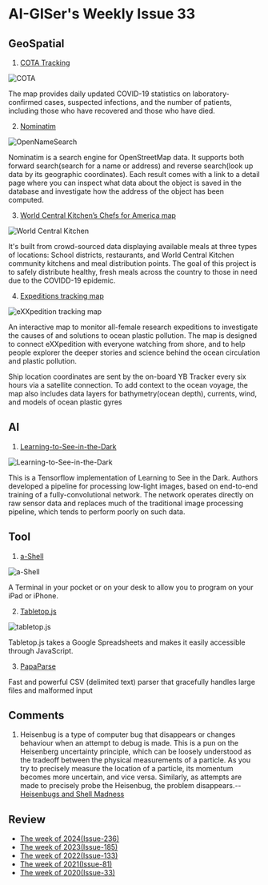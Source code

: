# AI-GISer's Weekly Issue 33

## GeoSpatial

1. [COTA Tracking](https://blog.mapbox.com/national-security-and-defense-council-of-ukraine-covid-19-common-operating-application-e7da20513a4f)

![COTA](https://miro.medium.com/max/1400/0*wZLo2UR4oIKR9-G3)

The map provides daily updated COVID-19 statistics on laboratory-confirmed cases, suspected infections, and the number of patients, including those who have recovered and those who have died.

2. [Nominatim](https://nominatim.openstreetmap.org/)

![OpenNameSearch](https://camo.githubusercontent.com/cfbd4cac8ea603eeaa2f002c8c4fe092f5c7cc96/687474703a2f2f6f70656e6e616d657365617263682e6f72672f6173736574732f696d672f4e6f6d696e6174696d2d57656c636f6d652e6a7067)

Nominatim is a search engine for OpenStreetMap data. It supports both forward search(search for a name or address) and reverse search(look up data by its geographic coordinates). Each result comes with a link to a detail page where you can inspect what data about the object is saved in the database and investigate how the address of the object has been computed.

3. [World Central Kitchen’s Chefs for America map](https://blog.mapbox.com/world-central-kitchens-map-to-feed-america-9c48dfa003df)

![World Central Kitchen](https://miro.medium.com/max/2000/0*2lFYwMqXxxgjOQlv)

It's built from crowd-sourced data displaying available meals at three types of locations: School districts, restaurants, and World Central Kitchen community kitchens and meal distribution points. The goal of this project is to safely distribute healthy, fresh meals across the country to those in need due to the COVIDD-19 epidemic.

4. [Expeditions tracking map](https://exxpedition.com/news/track-the-boat/)

![eXXpedition tracking map](https://miro.medium.com/max/2000/1*KmyV7syh0p0BZPZx9-Airw.png)

An interactive map to monitor all-female research expeditions to investigate the causes of and solutions to ocean plastic pollution. The map is designed to connect eXXpedition with everyone watching from shore, and to help people explorer the deeper stories and science behind the ocean circulation and plastic pollution.

Ship location coordinates are sent by the on-board YB Tracker every six hours via a satellite connection. To add context to the ocean voyage, the map also includes data layers for bathymetry(ocean depth), currents, wind, and models of ocean plastic gyres

## AI

1. [Learning-to-See-in-the-Dark](https://github.com/cchen156/Learning-to-See-in-the-Dark)

![Learning-to-See-in-the-Dark](https://github.com/cchen156/Learning-to-See-in-the-Dark/raw/master/images/fig1.png)

This is a Tensorflow implementation of Learning to See in the Dark. Authors developed a pipeline for processing low-light images, based on end-to-end training of a fully-convolutional network. The network operates directly on raw sensor data and replaces much of the traditional image processing pipeline, which tends to perform poorly on such data.

## Tool

1. [a-Shell](https://holzschu.github.io/a-Shell_iOS/)

![a-Shell](https://holzschu.github.io/a-Shell_iOS/assets/screenshot/nslookup.png)

A Terminal in your pocket or on your desk to allow you to program on your iPad or iPhone.

2. [Tabletop.js](https://github.com/jsoma/tabletop)

![tabletop.js](https://2.bp.blogspot.com/-vdYratZj9Hw/We_XS-025HI/AAAAAAAAG08/FhoOlea87OkeBV8IiRKbpgRskAZxaw2qQCLcBGAs/s1600/spreadsheettodata.png)

Tabletop.js takes a Google Spreadsheets and makes it easily accessible through JavaScript.

3. [PapaParse](https://github.com/mholt/PapaParse)

Fast and powerful CSV (delimited text) parser that gracefully handles large files and malformed input

## Comments

1. Heisenbug is a type of computer bug that disappears or changes behaviour when an attempt to debug is made. This is a pun on the Heisenberg uncertainty principle, which can be loosely understood as the tradeoff between the physical measurements of a particle. As you try to precisely measure the location of a particle, its momentum becomes more uncertain, and vice versa. Similarly, as attempts are made to precisely probe the Heisenbug, the problem disappears.-- [Heisenbugs and Shell Madness](https://www.naut.ca/blog/2020/04/26/heisenbugs-and-shell-madness/)

## Review

- [The week of 2024(Issue-236)](../2024/issue-236.md)
- [The week of 2023(Issue-185)](../2023/issue-185.md)
- [The week of 2022(Issue-133)](../2022/issue-133.md)
- [The week of 2021(Issue-81)](../2021/issue-81.md)
- [The week of 2020(Issue-33)](../2020/issue-33.md)
